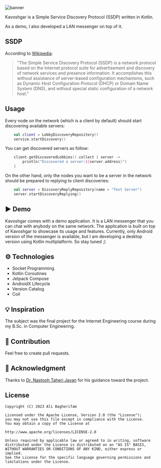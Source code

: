 <img alt="banner" src="https://raw.github.com/alibagherifam/kavoshgar/master/banner.png">

Kavoshgar is a Simple Service Discovery Protocol (SSDP) written in Kotlin.

As a demo, I also developed a LAN messenger on top of it.

## SSDP

According to [Wikipedia](https://en.wikipedia.org/wiki/Simple_Service_Discovery_Protocol):

> "The Simple Service Discovery Protocol (SSDP) is a network protocol based on the 
> Internet protocol suite for advertisement and discovery of network services and 
> presence information. It accomplishes this without assistance of server-based 
> configuration mechanisms, such as Dynamic Host Configuration Protocol (DHCP) or 
> Domain Name System (DNS), and without special static configuration of a network host."

## Usage

Every node on the network (which is a client by default) should start discovering
available servers:

```kotlin
    val client = LobbyDiscoveryRepository()
    service.startDiscovery()
```

You can get discovered servers as follow:

```kotlin
    client.getDiscoveredLobbies().collect { server ->
        println("Discovered a server:${server.address}")
    }
```

On the other hand, only the nodes you want to be a server in the network should 
be prepared to replying to client discoveries:

```kotlin
    val server = DiscoveryReplyRepository(name = "Test Server")
    server.startDiscoveryReplying()
```

## ▶ Demo

Kavoshgar comes with a demo application. It is a LAN messenger that you can chat with 
anybody on the same network. The application is built on top of Kavoshgar to showcase 
its usage and features. Currently, only Android version of the messenger is available, but 
I am developing a desktop version using Kotlin multiplatform. So stay tuned ;)

## ⚙ Technologies

- Socket Programming
- Kotlin Coroutines
- Jetpack Compose
- AndroidX Lifecycle
- Version Catalog
- Coil

## 💡 Inspiration

The subject was the final project for the Internet Engineering course during my 
B.Sc. in Computer Engineering.

## 🤝 Contribution

Feel free to create pull requests.

## 🙏 Acknowledgment

Thanks to [Dr. Nastooh Taheri Javan](https://scholar.google.com/citations?user=PmjCrgMAAAAJ&hl=en) for his guidance toward the project.

License
-------

	Copyright (C) 2023 Ali Bagherifam

	Licensed under the Apache License, Version 2.0 (the "License");
	you may not use this file except in compliance with the License.
	You may obtain a copy of the License at

	http://www.apache.org/licenses/LICENSE-2.0

	Unless required by applicable law or agreed to in writing, software
	distributed under the License is distributed on an "AS IS" BASIS,
	WITHOUT WARRANTIES OR CONDITIONS OF ANY KIND, either express or implied.
	See the License for the specific language governing permissions and
	limitations under the License.
